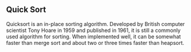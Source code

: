 ## Quick Sort

Quicksort is an in-place sorting algorithm. Developed by British computer scientist Tony Hoare in 1959 and published in 1961, it is still a commonly used algorithm for sorting. When implemented well, it can be somewhat faster than merge sort and about two or three times faster than heapsort.